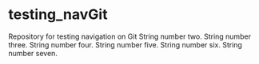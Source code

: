 # testing_navGit
Repository for testing navigation on Git
String number two.
String number three.
String number four.
String number five.
String number six.
String number seven.